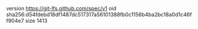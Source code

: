 version https://git-lfs.github.com/spec/v1
oid sha256:d54fdebd18df1487dc517317a56101388fb0c1156b4ba2bc18a0d1c46ff904e7
size 1413
